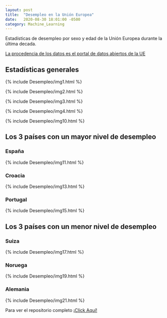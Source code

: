 ```yaml
---
layout: post
title:  "Desempleo en la Unión Europea"
date:   2020-08-30 18:01:00 -0500
category: Machine_Learning
---
```


Estadísticas de desempleo por sexo y edad de la Unión Europea
durante la última decada.

[La procedencia de los datos es el portal de datos abiertos de la UE](https://data.europa.eu/euodp/en/data/dataset/OEEyFHYAWVNRYGMFhUzzw)

<!--more-->

## Estadísticas generales

{% include Desempleo/img1.html %}

{% include Desempleo/img2.html %}

{% include Desempleo/img3.html %}

{% include Desempleo/img4.html %}

{% include Desempleo/img10.html %}

## Los 3 países con un mayor nivel de desempleo

### España

{% include Desempleo/img11.html %}

### Croacia

{% include Desempleo/img13.html %}

### Portugal

{% include Desempleo/img15.html %}

## Los 3 países con un menor nivel de desempleo

### Suiza

{% include Desempleo/img17.html %}

### Noruega

{% include Desempleo/img19.html %}

### Alemania

{% include Desempleo/img21.html %}

Para ver el repositorio completo [¡Click Aquí!](https://github.com/KevinDaniel-S/MachineLearning/tree/master/Desempleo%20en%20la%20union%20europea)